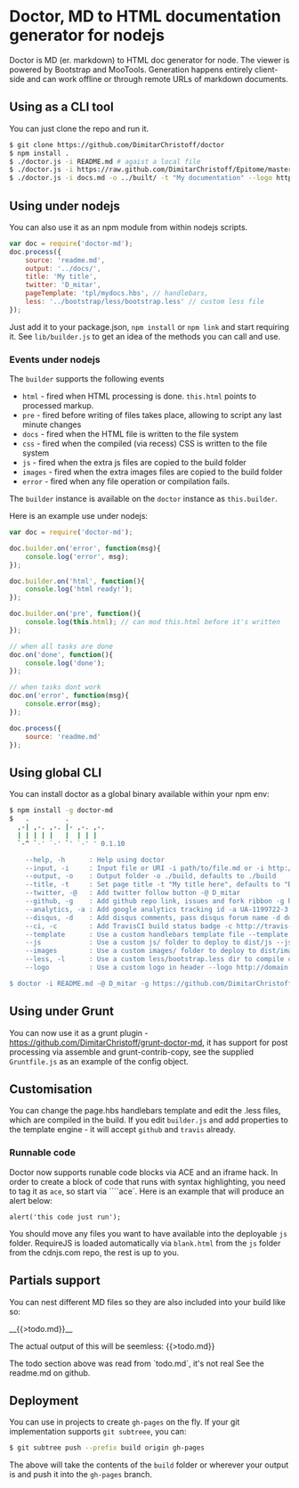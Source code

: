 Doctor, MD to HTML documentation generator for nodejs
=====================================================

Doctor is MD (er. markdown) to HTML doc generator for node. The viewer is powered by Bootstrap and MooTools. Generation
 happens entirely client-side and can work offline or through remote URLs of markdown documents.

## Using as a CLI tool

You can just clone the repo and run it.

```sh
$ git clone https://github.com/DimitarChristoff/doctor
$ npm install .
$ ./doctor.js -i README.md # agaist a local file
$ ./doctor.js -i https://raw.github.com/DimitarChristoff/Epitome/master/README.md -o ../www/webclient/src/docs/ # run against a remote file
$ ./doctor.js -i docs.md -o ../built/ -t "My documentation" --logo http://domain.io/img/logo.png # custom title and build loc
```

## Using under nodejs

You can also use it as an npm module from within nodejs scripts.

```javascript
var doc = require('doctor-md');
doc.process({
    source: 'readme.md',
    output: '../docs/',
    title: 'My title',
    twitter: 'D_mitar',
    pageTemplate: 'tpl/mydocs.hbs', // handlebars,
    less: '../bootstrap/less/bootstrap.less' // custom less file
});
```
Just add it to your package.json, `npm install` or `npm link` and start requiring it. See `lib/builder.js` to get an idea
of the methods you can call and use.

### Events under nodejs

The `builder` supports the following events

 - `html` - fired when HTML processing is done. `this.html` points to processed markup.
 - `pre` - fired before writing of files takes place, allowing to script any last minute changes
 - `docs` - fired when the HTML file is written to the file system
 - `css` - fired when the compiled (via recess) CSS is written to the file system
 - `js` - fired when the extra js files are copied to the build folder
 - `images` - fired when the extra images files are copied to the build folder
 - `error` - fired when any file operation or compilation fails.

The `builder` instance is available on the `doctor` instance as `this.builder`.

Here is an example use under nodejs:
```javascript
var doc = require('doctor-md');

doc.builder.on('error', function(msg){
    console.log('error', msg);
});

doc.builder.on('html', function(){
    console.log('html ready!');
});

doc.builder.on('pre', function(){
    console.log(this.html); // can mod this.html before it's written
});

// when all tasks are done
doc.on('done', function(){
	console.log('done');
});

// when tasks dont work
doc.on('error', function(msg){
	console.error(msg);
});

doc.process({
    source: 'readme.md'
});
```

## Using global CLI

You can install doctor as a global binary available within your npm env:

```sh
$ npm install -g doctor-md
$   .         .
  ,-| ,-. ,-. |- ,-. ,-.
  | | | | |   |  | | |
  `-^ `-' `-' `' `-' ' 0.1.10

    --help, -h      : Help using doctor
    --input, -i     : Input file or URI -i path/to/file.md or -i http://domain.com/file.md
    --output, -o    : Output folder -o ./build, defaults to ./build
    --title, -t     : Set page title -t "My title here", defaults to "Built by doctors"
    --twitter, -@   : Add twitter follow button -@ D_mitar
    --github, -g    : Add github repo link, issues and fork ribbon -g https://github.com/mootools/prime/
    --analytics, -a : Add google analytics tracking id -a UA-1199722-3
    --disqus, -d    : Add disqus comments, pass disqus forum name -d doctor-md
    --ci, -c        : Add TravisCI build status badge -c http://travis-ci.org/DimitarChristoff/Epitome
    --template      : Use a custom handlebars template file --template ./tpl/docs.hbs
    --js            : Use a custom js/ folder to deploy to dist/js --js ./lib/js
    --images        : Use a custom images/ folder to deploy to dist/images --images ./lib/images
    --less, -l      : Use a custom less/bootstrap.less dir to compile css --l ./less/custom.less
    --logo          : Use a custom logo in header --logo http://domain.io/img/logo.png

$ doctor -i README.md -@ D_mitar -g https://github.com/DimitarChristoff/Epitome -t 'Epitome MVC Framework' -c http://travis-ci.org/DimitarChristoff/Epitome --logo images/logo.png -a UA-1199722-4
```

## Using under Grunt

You can now use it as a grunt plugin - https://github.com/DimitarChristoff/grunt-doctor-md, it has support for post processing via assemble and grunt-contrib-copy,
see the supplied `Gruntfile.js` as an example of the config object.


## Customisation

You can change the page.hbs handlebars template and edit the .less files, which are compiled in the build. If you edit
`builder.js` and add properties to the template engine - it will accept `github` and `travis` already.

### Runnable code

Doctor now supports runable code blocks via ACE and an iframe hack. In order to create a block of code that runs with syntax highlighting,
you need to tag it as `ace`, so start via ````ace`. Here is an example that will produce an alert below:

```ace
alert('this code just run');

```

You should move any files you want to have available into the deployable `js` folder. RequireJS is loaded automatically
via `blank.html` from the `js` folder from the cdnjs.com repo, the rest is up to you.

## Partials support

You can nest different MD files so they are also included into your build like so:

<div class=alert>__{{&gt;todo.md}}__</div>

The actual output of this will be seemless:
{{>todo.md}}

<div class=alert>The todo section above was read from `todo.md`, it's not real See the readme.md on github.</div>

## Deployment

You can use in projects to create `gh-pages` on the fly. If your git implementation supports `git subtreee`, you can:

```sh
$ git subtree push --prefix build origin gh-pages
```

The above will take the contents of the `build` folder or wherever your output is and push it into the `gh-pages` branch.